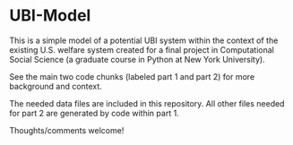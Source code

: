 # UBI-Model
This is a simple model of a potential UBI system within the context of the existing U.S. welfare system created for a final project in Computational Social Science (a graduate course in Python at New York University). 

See the main two code chunks (labeled part 1 and part 2) for more background and context. 

The needed data files are included in this repository. All other files needed for part 2 are generated by code within part 1. 

Thoughts/comments welcome! 
